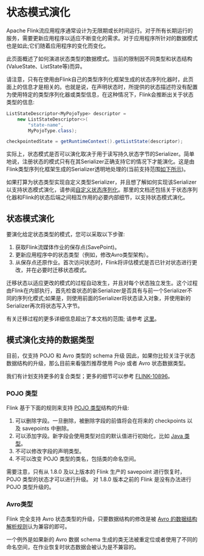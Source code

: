 # 状态模式演化

Apache Flink流应用程序通常设计为无限期或长时间运行。对于所有长期运行的服务，需要更新应用程序以适应不断变化的需求。对于应用程序所针对的数据模式也是如此;它们随着应用程序的变化而变化。

此页面概述了如何演进状态类型的数据模式。当前的限制因不同类型和状态结构\(ValueState、ListState等\)而异。

请注意，只有在使用由Flink自己的类型序列化框架生成的状态序列化器时，此页面上的信息才是相关的。也就是说，在声明状态时，所提供的状态描述符没有配置为使用特定的类型序列化器或类型信息，在这种情况下，Flink会推断出关于状态类型的信息:

```java
ListStateDescriptor<MyPojoType> descriptor =
    new ListStateDescriptor<>(
        "state-name",
        MyPojoType.class);

checkpointedState = getRuntimeContext().getListState(descriptor);
```

实际上，状态模式是否可以演化取决于用于读写持久状态字节的Serializer。简单地说，注册状态的模式只有在其Serializer正确支持它的情况下才能演化。这是由Flink类型序列化框架生成的Serializer透明地处理的\(当前支持范围[如下所示](https://ci.apache.org/projects/flink/flink-docs-master/dev/stream/state/schema_evolution.html#supported-data-types-for-schema-evolution)\)。

如果打算为状态类型实现自定义类型Serializer，并且想了解如何实现该Serializer以支持状态模式演化，请参阅[自定义状态序列化](https://ci.apache.org/projects/flink/flink-docs-master/dev/stream/state/custom_serialization.html)。那里的文档还包括关于状态序列化器和Flink的状态后端之间相互作用的必要内部细节，以支持状态模式演化。

## 状态模式演化

要演化给定状态类型的模式，您可以采取以下步骤:

1. 获取Flink流媒体作业的保存点\(SavePoint\)。
2. 更新应用程序中的状态类型（例如，修改Avro类型架构）。
3. 从保存点还原作业。首次访问状态时，Flink将评估模式是否已针对状态进行更改，并在必要时迁移状态模式。

迁移状态以适应更改的模式的过程自动发生，并且对每个状态独立发生。这个过程由Flink在内部执行，首先检查状态的新Serializer是否具有与前一个Serializer不同的序列化模式;如果是，则使用前面的Serializer将状态读入对象，并使用新的Serializer再次将状态写入字节。

有关迁移过程的更多详细信息超出了本文档的范围; 请参考 [这里](https://ci.apache.org/projects/flink/flink-docs-master/dev/stream/state/custom_serialization.html)。

## 模式演化支持的数据类型

目前，仅支持 POJO 和 Avro 类型的 schema 升级 因此，如果你比较关注于状态数据结构的升级，那么目前来看强烈推荐使用 Pojo 或者 Avro 状态数据类型。

我们有计划支持更多的复合类型；更多的细节可以参考 [FLINK-10896](https://issues.apache.org/jira/browse/FLINK-10896)。

### POJO 类型

 Flink 基于下面的规则来支持 [POJO 类型](https://ci.apache.org/projects/flink/flink-docs-release-1.10/zh/dev/types_serialization.html#pojo-%E7%B1%BB%E5%9E%8B%E7%9A%84%E8%A7%84%E5%88%99)结构的升级:

1. 可以删除字段。一旦删除，被删除字段的前值将会在将来的 checkpoints 以及 savepoints 中删除。
2. 可以添加字段。新字段会使用类型对应的默认值进行初始化，比如 [Java 类型](https://docs.oracle.com/javase/tutorial/java/nutsandbolts/datatypes.html)。
3. 不可以修改字段的声明类型。
4. 不可以改变 POJO 类型的类名，包括类的命名空间。

需要注意，只有从 1.8.0 及以上版本的 Flink 生产的 savepoint 进行恢复时，POJO 类型的状态才可以进行升级。 对 1.8.0 版本之前的 Flink 是没有办法进行 POJO 类型升级的。

### Avro类型

Flink 完全支持 Avro 状态类型的升级，只要数据结构的修改是被 [Avro 的数据结构解析规则](http://avro.apache.org/docs/current/spec.html#Schema+Resolution)认为兼容的即可。

一个例外是如果新的 Avro 数据 schema 生成的类无法被重定位或者使用了不同的命名空间，在作业恢复时状态数据会被认为是不兼容的。

